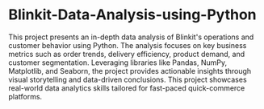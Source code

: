 # Blinkit-Data-Analysis-using-Python
This project presents an in-depth data analysis of Blinkit's operations and customer behavior using Python. The analysis focuses on key business metrics such as order trends, delivery efficiency, product demand, and customer segmentation. Leveraging libraries like Pandas, NumPy, Matplotlib, and Seaborn, the project provides actionable insights through visual storytelling and data-driven conclusions. This project showcases real-world data analytics skills tailored for fast-paced quick-commerce platforms.


